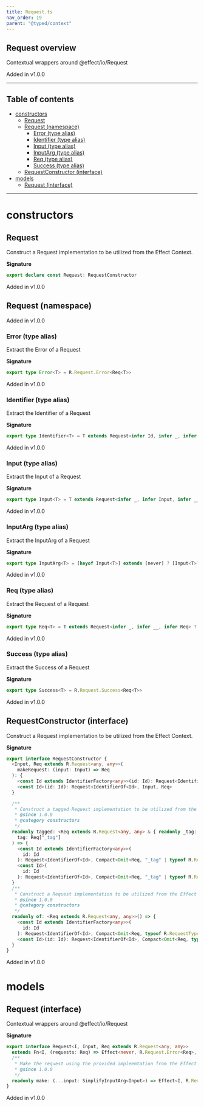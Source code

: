 ```yaml
---
title: Request.ts
nav_order: 19
parent: "@typed/context"
---
```


## Request overview

Contextual wrappers around @effect/io/Request

Added in v1.0.0

---

<h2 class="text-delta">Table of contents</h2>

- [constructors](#constructors)
  - [Request](#request)
  - [Request (namespace)](#request-namespace)
    - [Error (type alias)](#error-type-alias)
    - [Identifier (type alias)](#identifier-type-alias)
    - [Input (type alias)](#input-type-alias)
    - [InputArg (type alias)](#inputarg-type-alias)
    - [Req (type alias)](#req-type-alias)
    - [Success (type alias)](#success-type-alias)
  - [RequestConstructor (interface)](#requestconstructor-interface)
- [models](#models)
  - [Request (interface)](#request-interface)

---

# constructors

## Request

Construct a Request implementation to be utilized from the Effect Context.

**Signature**

```ts
export declare const Request: RequestConstructor
```

Added in v1.0.0

## Request (namespace)

Added in v1.0.0

### Error (type alias)

Extract the Error of a Request

**Signature**

```ts
export type Error<T> = R.Request.Error<Req<T>>
```

Added in v1.0.0

### Identifier (type alias)

Extract the Identifier of a Request

**Signature**

```ts
export type Identifier<T> = T extends Request<infer Id, infer _, infer __> ? Id : never
```

Added in v1.0.0

### Input (type alias)

Extract the Input of a Request

**Signature**

```ts
export type Input<T> = T extends Request<infer _, infer Input, infer __> ? Input : never
```

Added in v1.0.0

### InputArg (type alias)

Extract the InputArg of a Request

**Signature**

```ts
export type InputArg<T> = [keyof Input<T>] extends [never] ? [Input<T>?] : [Input<T>]
```

Added in v1.0.0

### Req (type alias)

Extract the Request of a Request

**Signature**

```ts
export type Req<T> = T extends Request<infer _, infer __, infer Req> ? Req : never
```

Added in v1.0.0

### Success (type alias)

Extract the Success of a Request

**Signature**

```ts
export type Success<T> = R.Request.Success<Req<T>>
```

Added in v1.0.0

## RequestConstructor (interface)

Construct a Request implementation to be utilized from the Effect Context.

**Signature**

```ts
export interface RequestConstructor {
  <Input, Req extends R.Request<any, any>>(
    makeRequest: (input: Input) => Req
  ): {
    <const Id extends IdentifierFactory<any>>(id: Id): Request<IdentifierOf<Id>, Input, Req>
    <const Id>(id: Id): Request<IdentifierOf<Id>, Input, Req>
  }

  /**
   * Construct a tagged Request implementation to be utilized from the Effect Context.
   * @since 1.0.0
   * @category constructors
   */
  readonly tagged: <Req extends R.Request<any, any> & { readonly _tag: string }>(
    tag: Req["_tag"]
  ) => {
    <const Id extends IdentifierFactory<any>>(
      id: Id
    ): Request<IdentifierOf<Id>, Compact<Omit<Req, "_tag" | typeof R.RequestTypeId | keyof Data.Case>>, Req>
    <const Id>(
      id: Id
    ): Request<IdentifierOf<Id>, Compact<Omit<Req, "_tag" | typeof R.RequestTypeId | keyof Data.Case>>, Req>
  }
  /**
   * Construct a Request implementation to be utilized from the Effect Context.
   * @since 1.0.0
   * @category constructors
   */
  readonly of: <Req extends R.Request<any, any>>() => {
    <const Id extends IdentifierFactory<any>>(
      id: Id
    ): Request<IdentifierOf<Id>, Compact<Omit<Req, typeof R.RequestTypeId | keyof Data.Case>>, Req>
    <const Id>(id: Id): Request<IdentifierOf<Id>, Compact<Omit<Req, typeof R.RequestTypeId | keyof Data.Case>>, Req>
  }
}
```

Added in v1.0.0

# models

## Request (interface)

Contextual wrappers around @effect/io/Request

**Signature**

```ts
export interface Request<I, Input, Req extends R.Request<any, any>>
  extends Fn<I, (requests: Req) => Effect<never, R.Request.Error<Req>, R.Request.Success<Req>>> {
  /**
   * Make the request using the provided impleemtation from the Effect Context.
   * @since 1.0.0
   */
  readonly make: (...input: SimplifyInputArg<Input>) => Effect<I, R.Request.Error<Req>, R.Request.Success<Req>>
}
```

Added in v1.0.0

